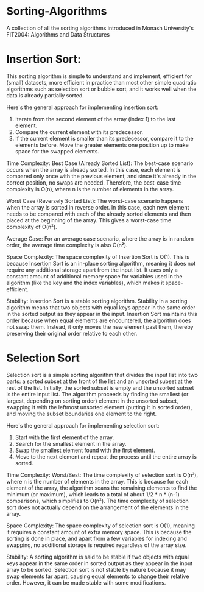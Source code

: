 # Sorting-Algorithms
A collection of all the sorting algorithms introduced in Monash University's FIT2004: Algorithms and Data Structures

# Insertion Sort:
This sorting algorithm is simple to understand and implement, efficient for (small) datasets, more efficient in practice than most other simple quadratic algorithms such as selection sort or bubble sort, and it works well when the data is already partially sorted.

Here's the general approach for implementing insertion sort:

1. Iterate from the second element of the array (index 1) to the last element.
2. Compare the current element with its predecessor.
3. If the current element is smaller than its predecessor, compare it to the elements before. Move the greater elements one position up to make space for the swapped elements.

Time Complexity:
Best Case (Already Sorted List): The best-case scenario occurs when the array is already sorted. In this case, each element is compared only once with the previous element, and since it's already in the correct position, no swaps are needed. Therefore, the best-case time complexity is O(n), where n is the number of elements in the array.

Worst Case (Reversely Sorted List): The worst-case scenario happens when the array is sorted in reverse order. In this case, each new element needs to be compared with each of the already sorted elements and then placed at the beginning of the array. This gives a worst-case time complexity of O(n²).

Average Case: For an average case scenario, where the array is in random order, the average time complexity is also O(n²). 

Space Complexity:
The space complexity of Insertion Sort is O(1). This is because Insertion Sort is an in-place sorting algorithm, meaning it does not require any additional storage apart from the input list. It uses only a constant amount of additional memory space for variables used in the algorithm (like the key and the index variables), which makes it space-efficient.

Stability:
Insertion Sort is a stable sorting algorithm. Stability in a sorting algorithm means that two objects with equal keys appear in the same order in the sorted output as they appear in the input. Insertion Sort maintains this order because when equal elements are encountered, the algorithm does not swap them. Instead, it only moves the new element past them, thereby preserving their original order relative to each other.

# Selection Sort
Selection sort is a simple sorting algorithm that divides the input list into two parts: a sorted subset at the front of the list and an unsorted subset at the rest of the list. Initially, the sorted subset is empty and the unsorted subset is the entire input list. The algorithm proceeds by finding the smallest (or largest, depending on sorting order) element in the unsorted subset, swapping it with the leftmost unsorted element (putting it in sorted order), and moving the subset boundaries one element to the right.

Here's the general approach for implementing selection sort:

1. Start with the first element of the array.
2. Search for the smallest element in the array.
3. Swap the smallest element found with the first element.
4. Move to the next element and repeat the process until the entire array is sorted.

Time Complexity:
Worst/Best: The time complexity of selection sort is O(n²), where n is the number of elements in the array. This is because for each element of the array, the algorithm scans the remaining elements to find the minimum (or maximum), which leads to a total of about 1/2 * n * (n-1) comparisons, which simplifies to O(n²). The time complexity of selection sort does not actually depend on the arrangement of the elements in the array. 

Space Complexity:
The space complexity of selection sort is O(1), meaning it requires a constant amount of extra memory space. This is because the sorting is done in place, and apart from a few variables for indexing and swapping, no additional storage is required regardless of the array size.

Stability:
A sorting algorithm is said to be stable if two objects with equal keys appear in the same order in sorted output as they appear in the input array to be sorted. Selection sort is not stable by nature because it may swap elements far apart, causing equal elements to change their relative order. However, it can be made stable with some modifications.




